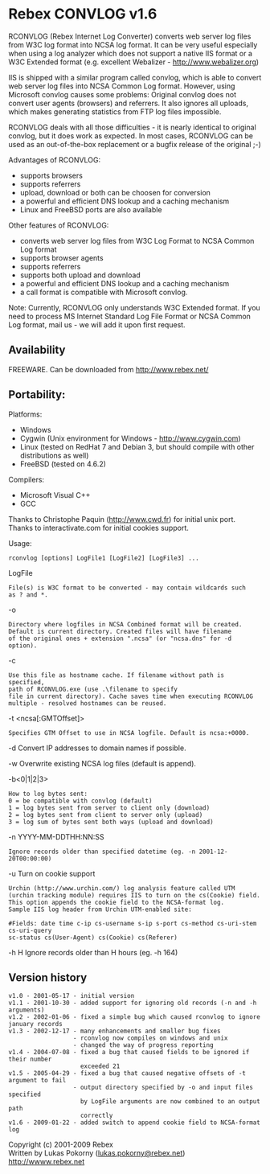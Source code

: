Rebex CONVLOG v1.6
==================

RCONVLOG (Rebex Internet Log Converter) converts web server log files
from W3C log format into NCSA log format. It can be very useful especially
when using a log analyzer which does not support a native IIS format or
a W3C Extended format (e.g. excellent Webalizer - http://www.webalizer.org)

IIS is shipped with a similar program called convlog, which is able to convert
web server log files into NCSA Common Log format. However, using Microsoft
convlog causes some problems: Original convlog does not convert user agents
(browsers) and referrers. It also ignores all uploads, which makes generating
statistics from FTP log files impossible.

RCONVLOG deals with all those difficulties - it is nearly identical to original
convlog, but it does work as expected. In most cases, RCONVLOG can be used as
an out-of-the-box replacement or a bugfix release of the original ;-) 


Advantages of RCONVLOG:
- supports browsers
- supports referrers
- upload, download or both can be choosen for conversion
- a powerful and efficient DNS lookup and a caching mechanism
- Linux and FreeBSD ports are also available

Other features of RCONVLOG:
- converts web server log files from W3C Log Format to NCSA Common Log format
- supports browser agents
- supports referrers
- supports both upload and download
- a powerful and efficient DNS lookup and a caching mechanism
- a call format is compatible with Microsoft convlog.


Note: Currently, RCONVLOG only understands W3C Extended format. If you need
to process MS Internet Standard Log File Format or NCSA Common Log format,
mail us - we will add it upon first request.


Availability
------------

FREEWARE. Can be downloaded from http://www.rebex.net/


Portability:
------------

Platforms:
- Windows
- Cygwin (Unix environment for Windows - http://www.cygwin.com)
- Linux (tested on RedHat 7 and Debian 3, but should compile with other distributions as well)
- FreeBSD (tested on 4.6.2)

Compilers:
- Microsoft Visual C++
- GCC

Thanks to Christophe Paquin (http://www.cwd.fr) for initial unix port.  
Thanks to interactivate.com for initial cookies support.


Usage:

```
rconvlog [options] LogFile1 [LogFile2] [LogFile3] ...
```

LogFile

    File(s) is W3C format to be converted - may contain wildcards such
    as ? and *.

-o <output directory>

    Directory where logfiles in NCSA Combined format will be created.
    Default is current directory. Created files will have filename
    of the original ones + extension ".ncsa" (or "ncsa.dns" for -d option).

-c <hostname cache file>

    Use this file as hostname cache. If filename without path is specified,
    path of RCONVLOG.exe (use .\filename to specify
    file in current directory). Cache saves time when executing RCONVLOG
    multiple - resolved hostnames can be reused.

-t <ncsa[:GMTOffset]>

    Specifies GTM Offset to use in NCSA logfile. Default is ncsa:+0000.

-d  Convert IP addresses to domain names if possible.

-w  Overwrite existing NCSA log files (default is append).
    
-b<0|1|2|3>

    How to log bytes sent:
    0 = be compatible with convlog (default)
    1 = log bytes sent from server to client only (download)
    2 = log bytes sent from client to server only (upload)
    3 = log sum of bytes sent both ways (upload and download)

-n YYYY-MM-DDTHH:NN:SS

    Ignore records older than specified datetime (eg. -n 2001-12-20T00:00:00)

-u  Turn on cookie support

    Urchin (http://www.urchin.com/) log analysis feature called UTM
    (urchin tracking module) requires IIS to turn on the cs(Cookie) field.
    This option appends the cookie field to the NCSA-format log.
    Sample IIS log header from Urchin UTM-enabled site:

    #Fields: date time c-ip cs-username s-ip s-port cs-method cs-uri-stem cs-uri-query
    sc-status cs(User-Agent) cs(Cookie) cs(Referer)

-h H
    Ignore records older than H hours (eg. -h 164)

Version history
---------------

    v1.0 - 2001-05-17 - initial version
    v1.1 - 2001-10-30 - added support for ignoring old records (-n and -h arguments)
    v1.2 - 2002-01-06 - fixed a simple bug which caused rconvlog to ignore january records
    v1.3 - 2002-12-17 - many enhancements and smaller bug fixes
                      - rconvlog now compiles on windows and unix
                      - changed the way of progress reporting
    v1.4 - 2004-07-08 - fixed a bug that caused fields to be ignored if their number
                        exceeded 21
    v1.5 - 2005-04-29 - fixed a bug that caused negative offsets of -t argument to fail
                      - output directory specified by -o and input files specified
                        by LogFile arguments are now combined to an output path
                        correctly
    v1.6 - 2009-01-22 - added switch to append cookie field to NCSA-format log


Copyright (c) 2001-2009 Rebex  
Written by Lukas Pokorny (lukas.pokorny@rebex.net)  
http://wwww.rebex.net
